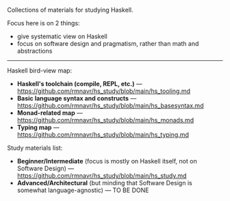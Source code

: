 Collections of materials for studying Haskell.

Focus here is on 2 things:
* give systematic view on Haskell
* focus on software design and pragmatism, rather than math and abstractions

---

Haskell bird-view map:
* **Haskell's toolchain (compile, REPL, etc.)** — https://github.com/rmnavr/hs_study/blob/main/hs_tooling.md
* **Basic language syntax and constructs** — https://github.com/rmnavr/hs_study/blob/main/hs_basesyntax.md
* **Monad-related map** — https://github.com/rmnavr/hs_study/blob/main/hs_monads.md
* **Typing map** — https://github.com/rmnavr/hs_study/blob/main/hs_typing.md

Study materials list:
* **Beginner/Intermediate** (focus is mostly on Haskell itself, not on Software Design) — https://github.com/rmnavr/hs_study/blob/main/hs_study.md
* **Advanced/Architectural** (but minding that Software Design is somewhat language-agnostic) — TO BE DONE
